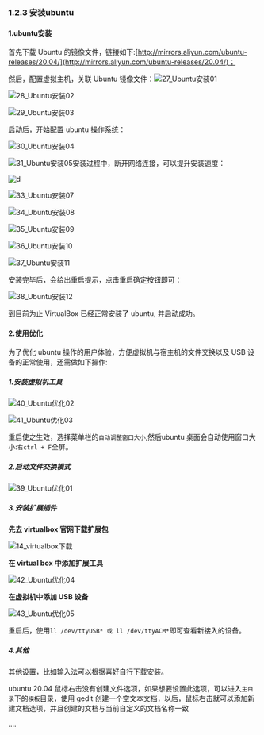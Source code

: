 ### 1.2.3 安装ubuntu

#### 1.ubuntu安装

首先下载 Ubuntu 的镜像文件，链接如下:[http://mirrors.aliyun.com/ubuntu-releases/20.04/](http://mirrors.aliyun.com/ubuntu-releases/20.04/)；

然后，配置虚拟主机，关联 Ubuntu 镜像文件：![](/assets/27_Ubuntu安装01.png "27\_Ubuntu安装01")

![](/assets/28_Ubuntu安装02.png "28\_Ubuntu安装02")

![](/assets/29_Ubuntu安装03.png "29\_Ubuntu安装03")

启动后，开始配置 ubuntu 操作系统：

![](/assets/30_Ubuntu安装04.png "30\_Ubuntu安装04")

![](/assets/31_Ubuntu安装05.png "31\_Ubuntu安装05")安装过程中，断开网络连接，可以提升安装速度：

![](/assets/32_Ubuntu安装06.png "d")

![](/assets/33_Ubuntu安装07.png "33\_Ubuntu安装07")

![](/assets/34_Ubuntu安装08.png "34\_Ubuntu安装08")

![](/assets/35_Ubuntu安装09.png "35\_Ubuntu安装09")

![](/assets/36_Ubuntu安装10.png "36\_Ubuntu安装10")

![](/assets/37_Ubuntu安装11.png "37\_Ubuntu安装11")

安装完毕后，会给出重启提示，点击重启确定按钮即可：

![](/assets/38_Ubuntu安装12.png "38\_Ubuntu安装12")

到目前为止 VirtualBox 已经正常安装了 ubuntu, 并启动成功。

#### 2.使用优化

为了优化 ubuntu 操作的用户体验，方便虚拟机与宿主机的文件交换以及 USB 设备的正常使用，还需做如下操作:

##### 1.安装虚拟机工具

![](/assets/40_Ubuntu优化02.png "40\_Ubuntu优化02")

![](/assets/41_Ubuntu优化03.png "41\_Ubuntu优化03")

重启使之生效，选择菜单栏的`自动调整窗口大小`,然后ubuntu 桌面会自动使用窗口大小:`右ctrl + F`全屏。

##### 2.启动文件交换模式

![](/assets/39_Ubuntu优化01.png "39\_Ubuntu优化01")

##### 3.安装扩展插件

**先去 virtualbox 官网下载扩展包**

![](/assets/14_virtualbox下载.png "14\_virtualbox下载")

**在 virtual box 中添加扩展工具**

![](/assets/42_Ubuntu优化04.png "42\_Ubuntu优化04")

**在虚拟机中添加 USB 设备**

![](/assets/43_Ubuntu优化05.png "43\_Ubuntu优化05")

重启后，使用`ll /dev/ttyUSB* 或 ll /dev/ttyACM*`即可查看新接入的设备。

##### 4.其他

其他设置，比如输入法可以根据喜好自行下载安装。

ubuntu 20.04 鼠标右击没有创建文件选项，如果想要设置此选项，可以进入`主目录`下的`模板`目录，使用 gedit 创建一个空文本文档，以后，鼠标右击就可以添加新建文档选项，并且创建的文档与当前自定义的文档名称一致

....

